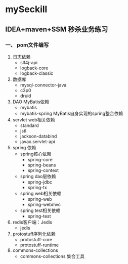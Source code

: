 # mySeckill
## IDEA+maven+SSM 秒杀业务练习

### 一、 pom文件编写
   1. 日志依赖 
       * slf4j-api
       * logback-core
       * logback-classic
   2. 数据库 
      * mysql-connector-java 
      * c3p0
      * druid
   3. DAO MyBatis依赖
      * mybatis 
      * mybatis-spring MyBatis自身实现的spring整合依赖
   4. servlet web相关依赖
      * standard
      * jstl
      * jackson-databind
      * javax.servlet-api
   5. spring 依赖
      + spring核心依赖
        - spring-core
        - spring-beans
        - spring-context
      + spring dao层依赖
        - spring-jdbc
        - spring-tx
      + spring web相关依赖
        - spring-web
        - spring-webmvc
      + spring test相关依赖
        - spring-test
   6. redis客户端：Jedis
       * jedis
   7. protostuff序列化依赖
        * protostuff-core
        * protostuff-runtime
   8. commons-collections
        * commons-collections 集合工具
      